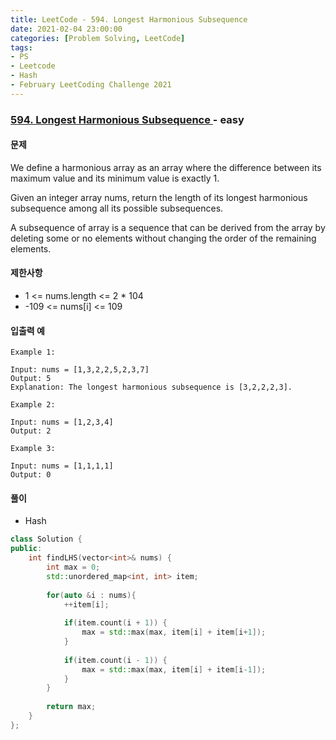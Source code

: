 ```yaml
---
title: LeetCode - 594. Longest Harmonious Subsequence
date: 2021-02-04 23:00:00
categories: [Problem Solving, LeetCode]
tags:
- PS
- Leetcode
- Hash
- February LeetCoding Challenge 2021
---
```


### [ 594. Longest Harmonious Subsequence ](https://leetcode.com/problems/longest-harmonious-subsequence/) - easy

#### 문제

We define a harmonious array as an array where the difference between its maximum value and its minimum value is exactly 1.

Given an integer array nums, return the length of its longest harmonious subsequence among all its possible subsequences.

A subsequence of array is a sequence that can be derived from the array by deleting some or no elements without changing the order of the remaining elements.

#### 제한사항

- 1 <= nums.length <= 2 * 104
- -109 <= nums[i] <= 109

#### 입출력 예

```
Example 1:

Input: nums = [1,3,2,2,5,2,3,7]
Output: 5
Explanation: The longest harmonious subsequence is [3,2,2,2,3].
```

```
Example 2:

Input: nums = [1,2,3,4]
Output: 2
```

```
Example 3:

Input: nums = [1,1,1,1]
Output: 0

```

#### 풀이
- Hash

```cpp
class Solution {
public:
    int findLHS(vector<int>& nums) {
        int max = 0;
        std::unordered_map<int, int> item;
        
        for(auto &i : nums){
            ++item[i];
            
            if(item.count(i + 1)) {
                max = std::max(max, item[i] + item[i+1]);
            }
            
            if(item.count(i - 1)) {
                max = std::max(max, item[i] + item[i-1]);
            }
        }
        
        return max;
    }
};
```
